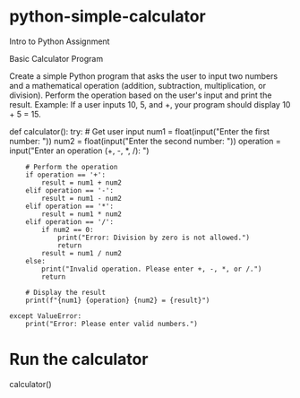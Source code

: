 # python-simple-calculator
Intro to Python Assignment


Basic Calculator Program

Create a simple Python program that asks the user to input two numbers and a mathematical operation (addition, subtraction, multiplication, or division).
Perform the operation based on the user's input and print the result.
Example: If a user inputs 10, 5, and +, your program should display 10 + 5 = 15.

def calculator():
    try:
        # Get user input
        num1 = float(input("Enter the first number: "))
        num2 = float(input("Enter the second number: "))
        operation = input("Enter an operation (+, -, *, /): ")

        # Perform the operation
        if operation == '+':
            result = num1 + num2
        elif operation == '-':
            result = num1 - num2
        elif operation == '*':
            result = num1 * num2
        elif operation == '/':
            if num2 == 0:
                print("Error: Division by zero is not allowed.")
                return
            result = num1 / num2
        else:
            print("Invalid operation. Please enter +, -, *, or /.")
            return

        # Display the result
        print(f"{num1} {operation} {num2} = {result}")

    except ValueError:
        print("Error: Please enter valid numbers.")

# Run the calculator
calculator()
